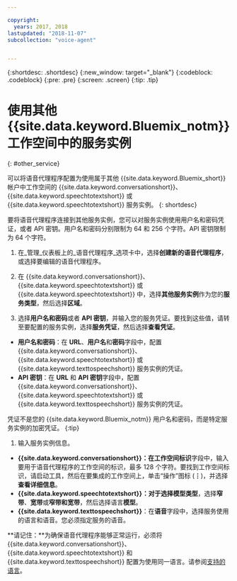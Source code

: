 ```yaml
---

copyright:
  years: 2017, 2018
lastupdated: "2018-11-07"
subcollection: "voice-agent"


---
```


{:shortdesc: .shortdesc}
{:new_window: target="_blank"}
{:codeblock: .codeblock}
{:pre: .pre}
{:screen: .screen}
{:tip: .tip}


# 使用其他 {{site.data.keyword.Bluemix_notm}} 工作空间中的服务实例
{: #other_service}

可以将语音代理程序配置为使用属于其他 {{site.data.keyword.Bluemix_short}} 帐户中工作空间的 {{site.data.keyword.conversationshort}}、{{site.data.keyword.speechtotextshort}} 或 {{site.data.keyword.speechtotextshort}} 服务实例。
{: shortdesc}

要将语音代理程序连接到其他服务实例，您可以对服务实例使用用户名和密码凭证，或者 API 密钥。用户名和密码分别限制为 64 和 256 个字符。API 密钥限制为 64 个字符。

1. 在_管理_仪表板上的_语音代理程序_选项卡中，选择**创建新的语音代理程序**，或选择要编辑的语音代理程序。

1. 在 {{site.data.keyword.conversationshort}}、{{site.data.keyword.speechtotextshort}} 或 {{site.data.keyword.speechtotextshort}} 中，选择**其他服务实例**作为您的**服务类型**，然后选择**区域**。

1. 选择**用户名和密码**或者 **API 密钥**，并输入您的服务凭证。要找到这些值，请转至要配置的服务实例，选择**服务凭证**，然后选择**查看凭证**。

  * **用户名和密码**：在 **URL**、**用户名**和**密码**字段中，配置 {{site.data.keyword.conversationshort}}、{{site.data.keyword.speechtotextshort}} 或 {{site.data.keyword.texttospeechshort}} 服务实例的凭证。
  * **API 密钥**：在 **URL** 和 **API 密钥**字段中，配置 {{site.data.keyword.conversationshort}}、{{site.data.keyword.speechtotextshort}} 或 {{site.data.keyword.texttospeechshort}} 服务实例的凭证。

  凭证不是您的 {{site.data.keyword.Bluemix_notm}} 用户名和密码，而是特定服务实例的加密凭证。
  {:tip}

1. 输入服务实例信息。

  * **{{site.data.keyword.conversationshort}}：**在**工作空间标识**字段中，输入要用于语音代理程序的工作空间的标识，最多 128 个字符。要找到工作空间标识，请启动工具，然后在要集成的工作空间上，单击“操作”图标 (**&vellip;**)，并选择**查看详细信息**。
  * **{{site.data.keyword.speechtotextshort}}：**对于**选择模型类型**，选择**窄带**、**宽带**或**窄带和宽带**，然后选择语言**模型**。
  * **{{site.data.keyword.texttospeechshort}}**：在**语音**字段中，选择服务使用的语言和语音。您必须指定服务的语音。

**请记住：**为确保语音代理程序能够正常运行，必须将 {{site.data.keyword.conversationshort}}、{{site.data.keyword.speechtotextshort}} 和 {{site.data.keyword.texttospeechshort}} 配置为使用同一语言。请参阅[支持的语言](/docs/services/voice-agent?topic=voice-agent-about#supported-languages)。
